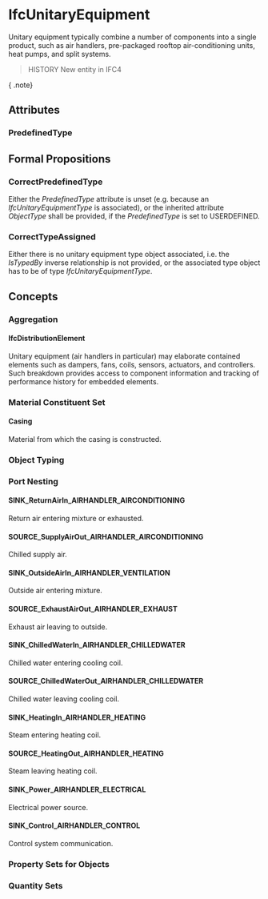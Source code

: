 # IfcUnitaryEquipment

Unitary equipment typically combine a number of components into a single product, such as air handlers, pre-packaged rooftop air-conditioning units, heat pumps, and split systems.

> HISTORY  New entity in IFC4

{ .note}
>

## Attributes

### PredefinedType


## Formal Propositions

### CorrectPredefinedType
Either the _PredefinedType_ attribute is unset (e.g. because an _IfcUnitaryEquipmentType_ is associated), or the inherited attribute _ObjectType_ shall be provided, if the _PredefinedType_ is set to USERDEFINED.

### CorrectTypeAssigned
Either there is no unitary equipment type object associated, i.e. the _IsTypedBy_ inverse relationship is not provided, or the associated type object has to be of type _IfcUnitaryEquipmentType_.

## Concepts

### Aggregation



#### IfcDistributionElement

Unitary equipment (air handlers in particular) may elaborate contained elements such as dampers, fans, coils, sensors, actuators, and controllers. Such breakdown provides access to component information and tracking of performance history for embedded elements.

### Material Constituent Set



#### Casing

Material from which the casing is constructed.

### Object Typing



### Port Nesting



#### SINK_ReturnAirIn_AIRHANDLER_AIRCONDITIONING

Return air entering mixture or exhausted.

#### SOURCE_SupplyAirOut_AIRHANDLER_AIRCONDITIONING

Chilled supply air.

#### SINK_OutsideAirIn_AIRHANDLER_VENTILATION

Outside air entering mixture.

#### SOURCE_ExhaustAirOut_AIRHANDLER_EXHAUST

Exhaust air leaving to outside.

#### SINK_ChilledWaterIn_AIRHANDLER_CHILLEDWATER

Chilled water entering cooling coil.

#### SOURCE_ChilledWaterOut_AIRHANDLER_CHILLEDWATER

Chilled water leaving cooling coil.

#### SINK_HeatingIn_AIRHANDLER_HEATING

Steam entering heating coil.

#### SOURCE_HeatingOut_AIRHANDLER_HEATING

Steam leaving heating coil.

#### SINK_Power_AIRHANDLER_ELECTRICAL

Electrical power source.

#### SINK_Control_AIRHANDLER_CONTROL

Control system communication.

### Property Sets for Objects



### Quantity Sets



